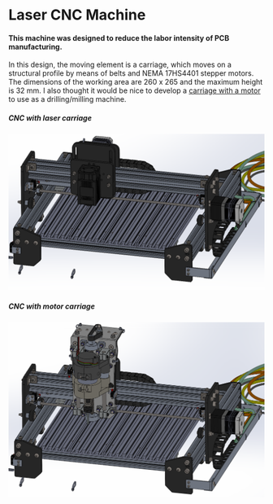 # Laser CNC Machine

#### This machine was designed to reduce the labor intensity of PCB manufacturing. 
In this design, the moving element is a carriage, which moves on a structural profile by means of belts and NEMA 17HS4401 stepper motors. 
The dimensions of the working area are 260 x 265 and the maximum height is 32 mm.
I also thought it would be nice to develop a [carriage with a motor] to use as a drilling/milling machine.

##### CNC with laser carriage  
<img src="https://github.com/veresvr/LaserCNCMachine/blob/main/pic/preview-laser.png"></img>

##### CNC with motor carriage  
<img src="https://github.com/veresvr/LaserCNCMachine/blob/main/pic/preview-motor.png"></img>

[carriage with a motor]: <https://github.com/veresvr/SpindleCarriageForCNC>
